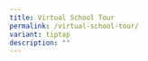 ```yaml
---
title: Virtual School Tour
permalink: /virtual-school-tour/
variant: tiptap
description: ""
---
```

